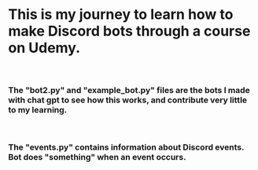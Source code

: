 # This is my journey to learn how to make Discord bots through a course on Udemy.
<br>

### The "bot2.py" and "example_bot.py" files are the bots I made with chat gpt to see how this works, and contribute very little to my learning.
<br>

### The "events.py" contains information about Discord events. Bot does "something" when an event occurs.
